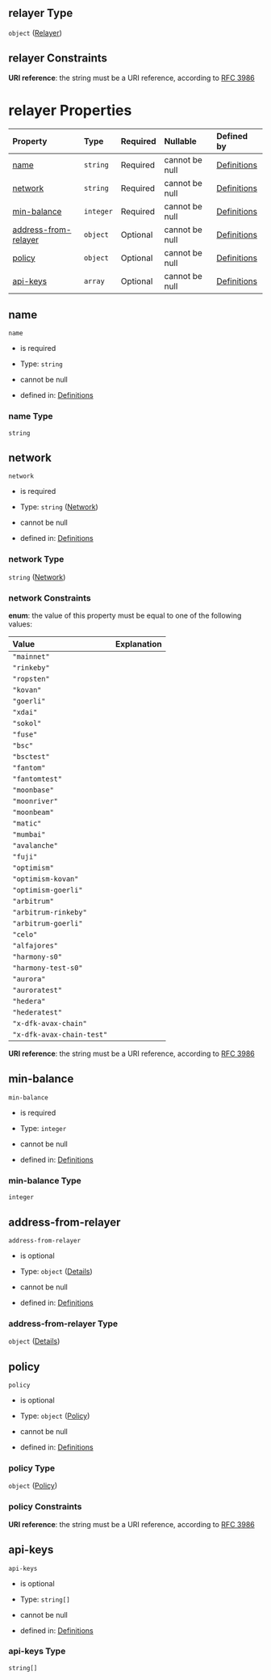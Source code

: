 ## relayer Type

`object` ([Relayer](definitions-definitions-relayer.md))

## relayer Constraints

**URI reference**: the string must be a URI reference, according to [RFC 3986](https://tools.ietf.org/html/rfc3986 "check the specification")

# relayer Properties

| Property                                      | Type      | Required | Nullable       | Defined by                                                                                                                                         |
| :-------------------------------------------- | :-------- | :------- | :------------- | :------------------------------------------------------------------------------------------------------------------------------------------------- |
| [name](#name)                                 | `string`  | Required | cannot be null | [Definitions](definitions-definitions-relayer-properties-name.md "undefined#/definitions/relayer/properties/name")                                 |
| [network](#network)                           | `string`  | Required | cannot be null | [Definitions](definitions-definitions-network.md "undefined#/definitions/relayer/properties/network")                                              |
| [min-balance](#min-balance)                   | `integer` | Required | cannot be null | [Definitions](definitions-definitions-relayer-properties-min-balance.md "undefined#/definitions/relayer/properties/min-balance")                   |
| [address-from-relayer](#address-from-relayer) | `object`  | Optional | cannot be null | [Definitions](definitions-definitions-relayer-properties-address-from-relayer.md "undefined#/definitions/relayer/properties/address-from-relayer") |
| [policy](#policy)                             | `object`  | Optional | cannot be null | [Definitions](definitions-definitions-policy.md "undefined#/definitions/relayer/properties/policy")                                                |
| [api-keys](#api-keys)                         | `array`   | Optional | cannot be null | [Definitions](definitions-definitions-relayer-properties-api-keys.md "undefined#/definitions/relayer/properties/api-keys")                         |

## name



`name`

*   is required

*   Type: `string`

*   cannot be null

*   defined in: [Definitions](definitions-definitions-relayer-properties-name.md "undefined#/definitions/relayer/properties/name")

### name Type

`string`

## network



`network`

*   is required

*   Type: `string` ([Network](definitions-definitions-network.md))

*   cannot be null

*   defined in: [Definitions](definitions-definitions-network.md "undefined#/definitions/relayer/properties/network")

### network Type

`string` ([Network](definitions-definitions-network.md))

### network Constraints

**enum**: the value of this property must be equal to one of the following values:

| Value                     | Explanation |
| :------------------------ | :---------- |
| `"mainnet"`               |             |
| `"rinkeby"`               |             |
| `"ropsten"`               |             |
| `"kovan"`                 |             |
| `"goerli"`                |             |
| `"xdai"`                  |             |
| `"sokol"`                 |             |
| `"fuse"`                  |             |
| `"bsc"`                   |             |
| `"bsctest"`               |             |
| `"fantom"`                |             |
| `"fantomtest"`            |             |
| `"moonbase"`              |             |
| `"moonriver"`             |             |
| `"moonbeam"`              |             |
| `"matic"`                 |             |
| `"mumbai"`                |             |
| `"avalanche"`             |             |
| `"fuji"`                  |             |
| `"optimism"`              |             |
| `"optimism-kovan"`        |             |
| `"optimism-goerli"`       |             |
| `"arbitrum"`              |             |
| `"arbitrum-rinkeby"`      |             |
| `"arbitrum-goerli"`       |             |
| `"celo"`                  |             |
| `"alfajores"`             |             |
| `"harmony-s0"`            |             |
| `"harmony-test-s0"`       |             |
| `"aurora"`                |             |
| `"auroratest"`            |             |
| `"hedera"`                |             |
| `"hederatest"`            |             |
| `"x-dfk-avax-chain"`      |             |
| `"x-dfk-avax-chain-test"` |             |

**URI reference**: the string must be a URI reference, according to [RFC 3986](https://tools.ietf.org/html/rfc3986 "check the specification")

## min-balance



`min-balance`

*   is required

*   Type: `integer`

*   cannot be null

*   defined in: [Definitions](definitions-definitions-relayer-properties-min-balance.md "undefined#/definitions/relayer/properties/min-balance")

### min-balance Type

`integer`

## address-from-relayer



`address-from-relayer`

*   is optional

*   Type: `object` ([Details](definitions-definitions-relayer-properties-address-from-relayer.md))

*   cannot be null

*   defined in: [Definitions](definitions-definitions-relayer-properties-address-from-relayer.md "undefined#/definitions/relayer/properties/address-from-relayer")

### address-from-relayer Type

`object` ([Details](definitions-definitions-relayer-properties-address-from-relayer.md))

## policy



`policy`

*   is optional

*   Type: `object` ([Policy](definitions-definitions-policy.md))

*   cannot be null

*   defined in: [Definitions](definitions-definitions-policy.md "undefined#/definitions/relayer/properties/policy")

### policy Type

`object` ([Policy](definitions-definitions-policy.md))

### policy Constraints

**URI reference**: the string must be a URI reference, according to [RFC 3986](https://tools.ietf.org/html/rfc3986 "check the specification")

## api-keys



`api-keys`

*   is optional

*   Type: `string[]`

*   cannot be null

*   defined in: [Definitions](definitions-definitions-relayer-properties-api-keys.md "undefined#/definitions/relayer/properties/api-keys")

### api-keys Type

`string[]`
